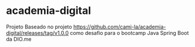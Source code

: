 # academia-digital
Projeto Baseado no projeto https://github.com/cami-la/academia-digital/releases/tag/v1.0.0 como desafio para o bootcamp Java Spring Boot da DIO.me
